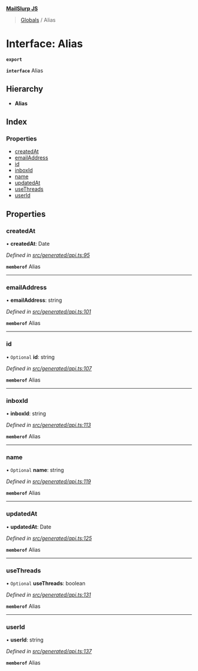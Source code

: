 **[MailSlurp JS](../README.md)**

> [Globals](../README.md) / Alias

# Interface: Alias

**`export`** 

**`interface`** Alias

## Hierarchy

* **Alias**

## Index

### Properties

* [createdAt](alias.md#createdat)
* [emailAddress](alias.md#emailaddress)
* [id](alias.md#id)
* [inboxId](alias.md#inboxid)
* [name](alias.md#name)
* [updatedAt](alias.md#updatedat)
* [useThreads](alias.md#usethreads)
* [userId](alias.md#userid)

## Properties

### createdAt

•  **createdAt**: Date

*Defined in [src/generated/api.ts:95](https://github.com/mailslurp/mailslurp-client/blob/65d1444/src/generated/api.ts#L95)*

**`memberof`** Alias

___

### emailAddress

•  **emailAddress**: string

*Defined in [src/generated/api.ts:101](https://github.com/mailslurp/mailslurp-client/blob/65d1444/src/generated/api.ts#L101)*

**`memberof`** Alias

___

### id

• `Optional` **id**: string

*Defined in [src/generated/api.ts:107](https://github.com/mailslurp/mailslurp-client/blob/65d1444/src/generated/api.ts#L107)*

**`memberof`** Alias

___

### inboxId

•  **inboxId**: string

*Defined in [src/generated/api.ts:113](https://github.com/mailslurp/mailslurp-client/blob/65d1444/src/generated/api.ts#L113)*

**`memberof`** Alias

___

### name

• `Optional` **name**: string

*Defined in [src/generated/api.ts:119](https://github.com/mailslurp/mailslurp-client/blob/65d1444/src/generated/api.ts#L119)*

**`memberof`** Alias

___

### updatedAt

•  **updatedAt**: Date

*Defined in [src/generated/api.ts:125](https://github.com/mailslurp/mailslurp-client/blob/65d1444/src/generated/api.ts#L125)*

**`memberof`** Alias

___

### useThreads

• `Optional` **useThreads**: boolean

*Defined in [src/generated/api.ts:131](https://github.com/mailslurp/mailslurp-client/blob/65d1444/src/generated/api.ts#L131)*

**`memberof`** Alias

___

### userId

•  **userId**: string

*Defined in [src/generated/api.ts:137](https://github.com/mailslurp/mailslurp-client/blob/65d1444/src/generated/api.ts#L137)*

**`memberof`** Alias
